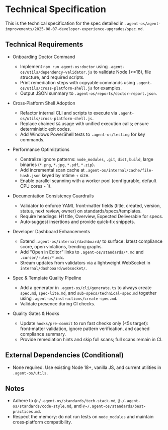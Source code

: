 # Technical Specification

This is the technical specification for the spec detailed in `.agent-os/agent-improvements/2025-08-07-developer-experience-upgrades/spec.md`.

## Technical Requirements

- Onboarding Doctor Command
  - Implement `npm run agent-os:doctor` using `.agent-os/utils/dependency-validator.js` to validate Node (>=18), file structure, and required scripts.
  - Print remediation steps with copyable commands using `.agent-os/utils/cross-platform-shell.js` for examples.
  - Output JSON summary to `.agent-os/reports/doctor-report.json`.

- Cross‑Platform Shell Adoption
  - Refactor internal CLI and scripts to execute via `.agent-os/utils/cross-platform-shell.js`.
  - Replace chained `&&` usage with unified execution calls; ensure deterministic exit codes.
  - Add Windows PowerShell tests to `.agent-os/testing` for key commands.

- Performance Optimizations
  - Centralize ignore patterns: `node_modules`, `.git`, `dist`, `build`, large binaries (`*.png`, `*.jpg`, `*.pdf`, `*.zip`).
  - Add incremental scan cache at `.agent-os/internal/cache/file-hash.json` keyed by mtime + size.
  - Enable parallel scanning with a worker pool (configurable, default CPU cores - 1).

- Documentation Consistency Guardrails
  - Validator to enforce YAML front‑matter fields (title, created, version, status, next review, owner) on standards/specs/templates.
  - Require headings: H1 title, Overview, Expected Deliverable for specs.
  - Auto‑suggest insertions and provide quick‑fix snippets.

- Developer Dashboard Enhancements
  - Extend `.agent-os/internal/dashboard/` to surface: latest compliance score, open violations, trending graphs.
  - Add “Open in Editor” links to `.agent-os/standards/*.md` and `.cursor/rules/*.mdc`.
  - Stream updates from validators via a lightweight WebSocket in `internal/dashboard/websocket/`.

- Spec & Template Quality Pipeline
  - Add a generator in `.agent-os/cli/generate.ts` to always create `spec.md`, `spec-lite.md`, and `sub-specs/technical-spec.md` together using `.agent-os/instructions/create-spec.md`.
  - Validate presence during CI checks.

- Quality Gates & Hooks
  - Update `hooks/pre-commit` to run fast checks only (<5s target): front‑matter validation, ignore pattern verification, and cached compliance summary.
  - Provide remediation hints and skip full scans; full scans remain in CI.

## External Dependencies (Conditional)

- None required. Use existing Node 18+, vanilla JS, and current utilities in `.agent-os/utils`.

## Notes

- Adhere to `@~/.agent-os/standards/tech-stack.md`, `@~/.agent-os/standards/code-style.md`, and `@~/.agent-os/standards/best-practices.md`.
- Respect the memory: do not run tests on `node_modules` and maintain cross‑platform compatibility.
